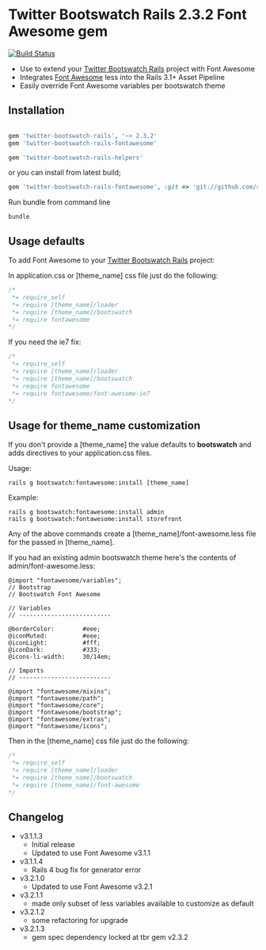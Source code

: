 # Twitter Bootswatch Rails 2.3.2 Font Awesome gem

[![Build Status](https://www.travis-ci.org/scottvrosenthal/twitter-bootswatch-rails-fontawesome.png?branch=master)](https://www.travis-ci.org/scottvrosenthal/twitter-bootswatch-rails-fontawesome)

  - Use to extend your [Twitter Bootswatch Rails](https://github.com/scottvrosenthal/twitter-bootswatch-rails/tree/2.3.2) project with Font Awesome
  - Integrates [Font Awesome](http://fortawesome.github.io/Font-Awesome) less into the Rails 3.1+ Asset Pipeline
  - Easily override Font Awesome variables per bootswatch theme

## Installation

```ruby

gem 'twitter-bootswatch-rails', '~> 2.3.2'
gem 'twitter-bootswatch-rails-fontawesome'

gem 'twitter-bootswatch-rails-helpers'
```

or you can install from latest build;

```ruby
gem 'twitter-bootswatch-rails-fontawesome', :git => 'git://github.com/scottvrosenthal/twitter-bootswatch-rails-fontawesome.git'
```

Run bundle from command line

    bundle


## Usage defaults

To add Font Awesome to your [Twitter Bootswatch Rails](https://github.com/scottvrosenthal/twitter-bootswatch-rails/tree/2.3.2) project:

In application.css or [theme_name] css file just do the following:

```css
/*
 *= require_self
 *= require [theme_name]/loader
 *= require [theme_name]/bootswatch
 *= require fontawesome
*/
```

If you need the ie7 fix:

```css
/*
 *= require_self
 *= require [theme_name]/loader
 *= require [theme_name]/bootswatch
 *= require fontawesome
 *= require fontawesome/font-awesome-ie7
*/
```

## Usage for theme_name customization

If you don't provide a [theme_name] the value defaults to **bootswatch** and adds directives to your application.css files.


Usage:


    rails g bootswatch:fontawesome:install [theme_name]

Example:


    rails g bootswatch:fontawesome:install admin
    rails g bootswatch:fontawesome:install storefront


Any of the above commands create a [theme_name]/font-awesome.less file for the passed in [theme_name].

If you had an existing admin bootswatch theme here's the contents of admin/font-awesome.less:


```less
@import "fontawesome/variables";
// Bootstrap
// Bootswatch Font Awesome

// Variables
// --------------------------

@borderColor:        #eee;
@iconMuted:          #eee;
@iconLight:          #fff;
@iconDark:           #333;
@icons-li-width:     30/14em;

// Imports
// --------------------------

@import "fontawesome/mixins";
@import "fontawesome/path";
@import "fontawesome/core";
@import "fontawesome/bootstrap";
@import "fontawesome/extras";
@import "fontawesome/icons";
```

Then in the [theme_name] css file just do the following:

```css
/*
 *= require_self
 *= require [theme_name]/loader
 *= require [theme_name]/bootswatch
 *= require [theme_name]/font-awesome
*/
```

## Changelog

  - v3.1.1.3
    * Initial release
    * Updated to use Font Awesome v3.1.1
  - v3.1.1.4
    * Rails 4 bug fix for generator error
  - v3.2.1.0
    * Updated to use Font Awesome v3.2.1
  - v3.2.1.1
    * made only subset of less variables available to customize as default
  - v3.2.1.2
    * some refactoring for upgrade
  - v3.2.1.3
    * gem spec dependency locked at tbr gem v2.3.2
